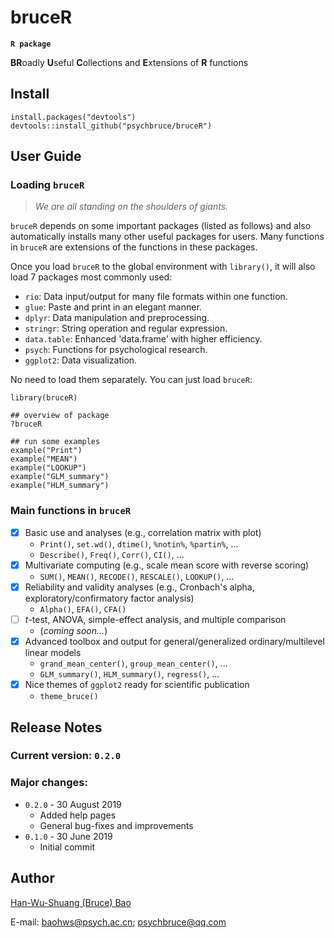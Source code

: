 # bruceR
**`R package`**

**BR**oadly **U**seful **C**ollections and **E**xtensions of **R** functions


## Install
```{r}
install.packages("devtools")
devtools::install_github("psychbruce/bruceR")
```


## User Guide
### Loading `bruceR`
> *We are all standing on the shoulders of giants.*

`bruceR` depends on some important packages (listed as follows) and also automatically installs many other useful packages for users. Many functions in `bruceR` are extensions of the functions in these packages.

Once you load `bruceR` to the global environment with `library()`, it will also load 7 packages most commonly used:
- `rio`: Data input/output for many file formats within one function.
- `glue`: Paste and print in an elegant manner.
- `dplyr`: Data manipulation and preprocessing.
- `stringr`: String operation and regular expression.
- `data.table`: Enhanced 'data.frame' with higher efficiency.
- `psych`: Functions for psychological research.
- `ggplot2`: Data visualization.

No need to load them separately. You can just load `bruceR`:
```{r}
library(bruceR)

## overview of package
?bruceR

## run some examples
example("Print")
example("MEAN")
example("LOOKUP")
example("GLM_summary")
example("HLM_summary")
```

### Main functions in `bruceR`
- [x] Basic use and analyses (e.g., correlation matrix with plot)
  + `Print()`, `set.wd()`, `dtime()`, `%notin%`, `%partin%`, ...
  + `Describe()`, `Freq()`, `Corr()`, `CI()`, ...
- [x] Multivariate computing (e.g., scale mean score with reverse scoring)
  + `SUM()`, `MEAN()`, `RECODE()`, `RESCALE()`, `LOOKUP()`, ...
- [x] Reliability and validity analyses (e.g., Cronbach's alpha, exploratory/confirmatory factor analysis)
  + `Alpha()`, `EFA()`, `CFA()`
- [ ] *t*-test, ANOVA, simple-effect analysis, and multiple comparison
  + (*coming soon...*)
- [x] Advanced toolbox and output for general/generalized ordinary/multilevel linear models
  + `grand_mean_center()`, `group_mean_center()`, ...
  + `GLM_summary()`, `HLM_summary()`, `regress()`, ...
- [x] Nice themes of `ggplot2` ready for scientific publication
  + `theme_bruce()`


## Release Notes
### Current version: `0.2.0`
### Major changes:
+ `0.2.0` - 30 August 2019
  + Added help pages
  + General bug-fixes and improvements
+ `0.1.0` - 30 June 2019
  + Initial commit


## Author
[Han-Wu-Shuang (Bruce) Bao](https://www.zhihu.com/people/psychbruce/ "Personal profile on Zhihu.com")

E-mail: baohws@psych.ac.cn; psychbruce@qq.com
